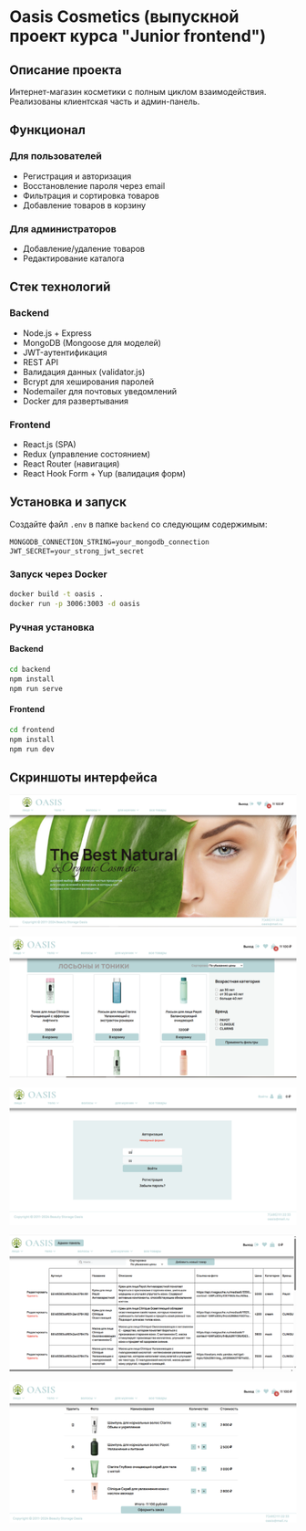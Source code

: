 # Oasis Cosmetics (выпускной проект курса "Junior frontend")

## Описание проекта

Интернет-магазин косметики с полным циклом взаимодействия. Реализованы клиентская часть и админ-панель.

## Функционал
### Для пользователей
- Регистрация и авторизация
- Восстановление пароля через email
- Фильтрация и сортировка товаров
- Добавление товаров в корзину


### Для администраторов
- Добавление/удаление товаров
- Редактирование каталога


## Стек технологий

### Backend
- Node.js + Express
- MongoDB (Mongoose для моделей)
- JWT-аутентификация
- REST API
- Валидация данных (validator.js)
- Bcrypt для хеширования паролей
- Nodemailer для почтовых уведомлений
- Docker для развертывания

### Frontend
- React.js (SPA)
- Redux (управление состоянием)
- React Router (навигация)
- React Hook Form + Yup (валидация форм)


## Установка и запуск

Создайте файл `.env` в папке `backend` со следующим содержимым:

```env
MONGODB_CONNECTION_STRING=your_mongodb_connection
JWT_SECRET=your_strong_jwt_secret
```

### Запуск через Docker

```bash
docker build -t oasis .
docker run -p 3006:3003 -d oasis   
```

### Ручная установка

#### Backend

```bash
cd backend
npm install
npm run serve
```

#### Frontend

```bash
cd frontend
npm install
npm run dev
```

## Скриншоты интерфейса

![Главная страница](oasis.PNG)


![Каталог](oasis5.PNG)


![Страница регистрации ](oasis2.PNG)


![Админ-панель](oasis3.PNG)


![Корзина](oasis4.PNG)

